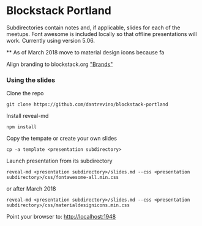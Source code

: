 # Blockstack Portland

Subdirectories contain notes and, if applicable, slides for each of the meetups.  Font awesome is included locally so that offline presentations will work.  Currently using version 5.06.

** As of March 2018 move to material design icons because fa

Align branding to blockstack.org ["Brands"](https://projects.invisionapp.com/boards/HE2VVROFSGB27/)

### Using the slides

Clone the repo
```
git clone https://github.com/dantrevino/blockstack-portland
```

Install reveal-md
```
npm install
```

Copy the tempate or create your own slides
```
cp -a template <presentation subdirectory>
```

Launch presentation from its subdirectory
```
reveal-md <presentation subdirectory>/slides.md --css <presentation subdirectory>/css/fontawesome-all.min.css
```
or after March 2018
```
reveal-md <presentation subdirectory>/slides.md --css <presentation subdirectory>/css/materialdesignicons.min.css
```

Point your browser to: [http://localhost:1948](http://localhost:1948)
